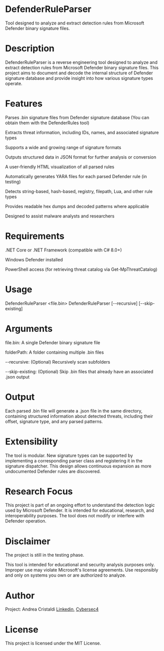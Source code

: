 # DefenderRuleParser
Tool designed to analyze and extract detection rules from Microsoft Defender binary signature files.

# Description
DefenderRuleParser is a reverse engineering tool designed to analyze and extract detection rules from Microsoft Defender binary signature files. This project aims to document and decode the internal structure of Defender signature database and provide insight into how various signature types operate.

# Features
Parses .bin signature files from Defender signature database (You can obtain them with the DefenderRules tool)

Extracts threat information, including IDs, names, and associated signature types

Supports a wide and growing range of signature formats

Outputs structured data in JSON format for further analysis or conversion

A user-friendly HTML visualization of all parsed rules

Automatically generates YARA files for each parsed Defender rule (in testing)

Detects string-based, hash-based, registry, filepath, Lua, and other rule types

Provides readable hex dumps and decoded patterns where applicable

Designed to assist malware analysts and researchers

# Requirements
.NET Core or .NET Framework (compatible with C# 8.0+)

Windows Defender installed

PowerShell access (for retrieving threat catalog via Get-MpThreatCatalog)


# Usage
DefenderRuleParser <file.bin>
DefenderRuleParser <folderPath> [--recursive] [--skip-existing]

# Arguments
file.bin: A single Defender binary signature file

folderPath: A folder containing multiple .bin files

--recursive: (Optional) Recursively scan subfolders

--skip-existing: (Optional) Skip .bin files that already have an associated .json output

# Output
Each parsed .bin file will generate a .json file in the same directory, containing structured information about detected threats, including their offset, signature type, and any parsed patterns.

# Extensibility
The tool is modular. New signature types can be supported by implementing a corresponding parser class and registering it in the signature dispatcher. This design allows continuous expansion as more undocumented Defender rules are discovered.

# Research Focus
This project is part of an ongoing effort to understand the detection logic used by Microsoft Defender. It is intended for educational, research, and interoperability purposes. The tool does not modify or interfere with Defender operation.


# Disclaimer
The project is still in the testing phase.

This tool is intended for educational and security analysis purposes only.
Improper use may violate Microsoft's license agreements. Use responsibly and only on systems you own or are authorized to analyze.

# Author
Project: Andrea Cristaldi <a href="https://www.linkedin.com/in/andreacristaldi/" target="blank_">Linkedin</a>, <a href="https://www.cybersec4.com" target="blank_">Cybersec4</a>

# License
This project is licensed under the MIT License.